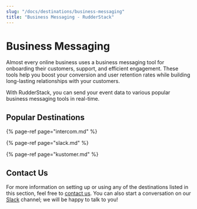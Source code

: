 ```yaml
---
slug: "/docs/destinations/business-messaging"
title: "Business Messaging - RudderStack"
---
```


# Business Messaging

Almost every online business uses a business messaging tool for onboarding their customers, support, and efficient engagement. These tools help you boost your conversion and user retention rates while building long-lasting relationships with your customers.

With RudderStack, you can send your event data to various popular business messaging tools in real-time.

## Popular Destinations

{% page-ref page="intercom.md" %}

{% page-ref page="slack.md" %}

{% page-ref page="kustomer.md" %}

## Contact Us

For more information on setting up or using any of the destinations listed in this section, feel free to [contact us](mailto:%20docs@rudderstack.com). You can also start a conversation on our [Slack](https://resources.rudderstack.com/join-rudderstack-slack) channel; we will be happy to talk to you!
